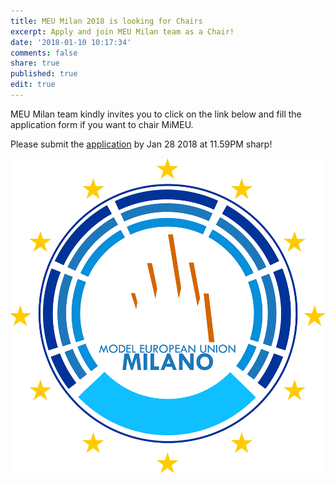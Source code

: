 ```yaml
---
title: MEU Milan 2018 is looking for Chairs
excerpt: Apply and join MEU Milan team as a Chair!
date: '2018-01-10 10:17:34'
comments: false
share: true
published: true
edit: true
---
```

MEU Milan team kindly invites you to click on the link below and fill the application form if you want to chair MiMEU.

Please submit the [application](https://goo.gl/forms/uuQGb3uiB5bhCc4Y2) by Jan 28 2018 at 11.59PM sharp!

![](/assets/images/23559677_1915987315317244_992415497384255975_n.png)
